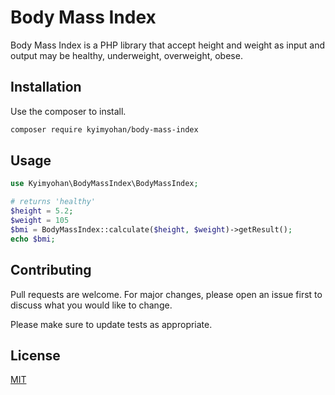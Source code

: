 # Body Mass Index

Body Mass Index is a PHP library that accept height and weight as input and output may be healthy, underweight, overweight, obese.

## Installation

Use the composer to install.

```bash
composer require kyimyohan/body-mass-index
```

## Usage

```php
use Kyimyohan\BodyMassIndex\BodyMassIndex;

# returns 'healthy'
$height = 5.2;
$weight = 105
$bmi = BodyMassIndex::calculate($height, $weight)->getResult();
echo $bmi;
```

## Contributing

Pull requests are welcome. For major changes, please open an issue first
to discuss what you would like to change.

Please make sure to update tests as appropriate.

## License

[MIT](./LINCENSE.md)

